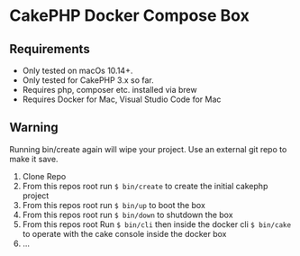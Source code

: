 # CakePHP Docker Compose Box

## Requirements

- Only tested on macOs 10.14+.
- Only tested for CakePHP 3.x so far.
- Requires php, composer etc. installed via brew
- Requires Docker for Mac, Visual Studio Code for Mac

## Warning

Running bin/create again will wipe your project. Use an external git repo to make it save.

1. Clone Repo
2. From this repos root run `$ bin/create` to create the initial cakephp project
3. From this repos root run `$ bin/up` to boot the box
4. From this repos root run `$ bin/down` to shutdown the box
5. From this repos root Run `$ bin/cli` then inside the docker cli `$ bin/cake` to operate with the cake console inside the docker box
6. ...
